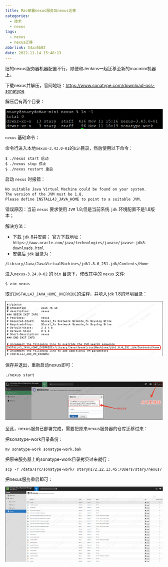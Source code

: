 ```yaml
---
title: Mac部署nexus服务及nexus迁移
categories:
  - 技术
  - nexus
tags:
  - nexus
  - nexus迁移
abbrlink: 34aa5b02
date: 2022-11-14 15:48:13
---
```


旧的nexus服务器机器配置不行，顺便和Jenkins一起迁移至新的macmini机器上。

<!--more-->

下载nexus并解压，官网地址：https://www.sonatype.com/download-oss-sonatype

解压后有两个目录：

![](Mac部署nexus服务及nexus迁移/image-20221114155256299.png)

`nexus` 基础命令：

命令行进入本地`nexus-3.43.0-01`的`bin`目录，然后使用以下命令：

```
$ ./nexus start 启动
$ ./nexus stop 停止
$ ./nexus restart 重启
```

启动 `nexus` 时报错：

```
No suitable Java Virtual Machine could be found on your system.
The version of the JVM must be 1.8.
Please define INSTALL4J_JAVA_HOME to point to a suitable JVM.
```

错误原因：当前 `nexus` 要求使用 `JVM` 1.8;但是当前系统 `jdk` 环境配置不是1.8版本；

解决方法：

- 下载 `jdk` 8并安装；
  官方下载地址：`https://www.oracle.com/java/technologies/javase/javase-jdk8-downloads.html`
- 安装后 `jdk` 目录为：

```
/Library/Java/JavaVirtualMachines/jdk1.8.0_251.jdk/Contents/Home
```

进入`nexus-3.24.0-02` 的 `bin` 目录下，修改其中的 `nexus` 文件:

```
$ vim nexus
```

取消`INSTALL4J_JAVA_HOME_OVERRIDE`的注释，并填入`jdk` 1.8的环境目录：

![](Mac部署nexus服务及nexus迁移/image-20221114155412173.png)

保存并退出，重新启动nexus即可：

```
./nexus start
```

![](Mac部署nexus服务及nexus迁移/image-20221114155441325.png)





至此，nexus服务已部署完成，需要把原来nexus服务器的仓库迁移过来：

把sonatype-work目录备份：

```
mv sonatype-work sonatype-work.bak
```

把原来服务器上的sonatype-work目录拷贝过来就行：

```
scp -r /data/src/sonatype-work/ stary@172.22.13.45:/Users/stary/nexus/
```

把nexus服务重启即可：

![](Mac部署nexus服务及nexus迁移/image-20221114155606427.png)
